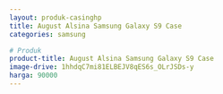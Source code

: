 ```yaml
---
layout: produk-casinghp
title: August Alsina Samsung Galaxy S9 Case
categories: samsung

# Produk
product-title: August Alsina Samsung Galaxy S9 Case
image-drive: 1hhdqC7mi81ELBEJV8qES6s_OLrJSDs-y
harga: 90000
---
```

